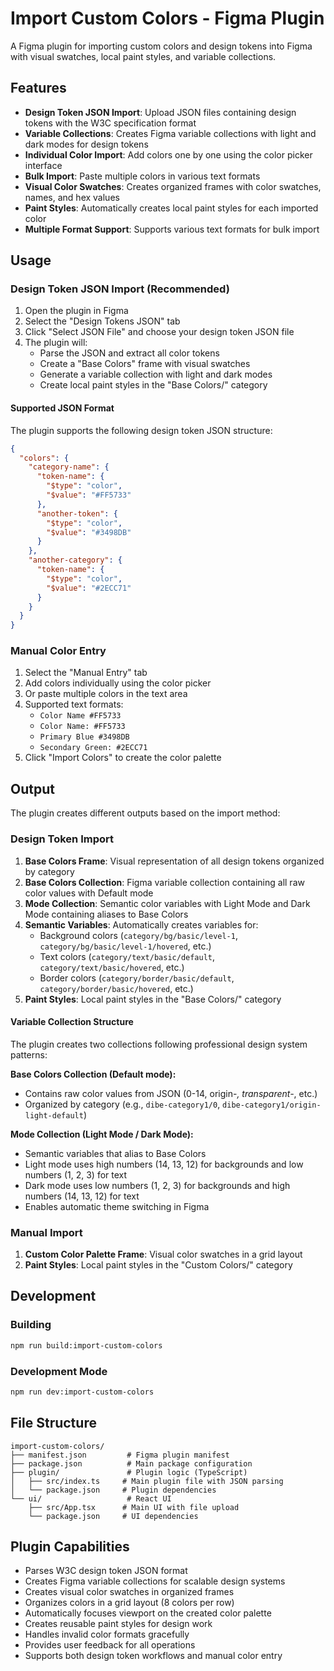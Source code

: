 # Import Custom Colors - Figma Plugin

A Figma plugin for importing custom colors and design tokens into Figma with visual swatches, local paint styles, and variable collections.

## Features

- **Design Token JSON Import**: Upload JSON files containing design tokens with the W3C specification format
- **Variable Collections**: Creates Figma variable collections with light and dark modes for design tokens
- **Individual Color Import**: Add colors one by one using the color picker interface
- **Bulk Import**: Paste multiple colors in various text formats
- **Visual Color Swatches**: Creates organized frames with color swatches, names, and hex values
- **Paint Styles**: Automatically creates local paint styles for each imported color
- **Multiple Format Support**: Supports various text formats for bulk import

## Usage

### Design Token JSON Import (Recommended)
1. Open the plugin in Figma
2. Select the "Design Tokens JSON" tab
3. Click "Select JSON File" and choose your design token JSON file
4. The plugin will:
   - Parse the JSON and extract all color tokens
   - Create a "Base Colors" frame with visual swatches
   - Generate a variable collection with light and dark modes
   - Create local paint styles in the "Base Colors/" category

#### Supported JSON Format
The plugin supports the following design token JSON structure:
```json
{
  "colors": {
    "category-name": {
      "token-name": {
        "$type": "color",
        "$value": "#FF5733"
      },
      "another-token": {
        "$type": "color",
        "$value": "#3498DB"
      }
    },
    "another-category": {
      "token-name": {
        "$type": "color",
        "$value": "#2ECC71"
      }
    }
  }
}
```

### Manual Color Entry
1. Select the "Manual Entry" tab
2. Add colors individually using the color picker
3. Or paste multiple colors in the text area
4. Supported text formats:
   - `Color Name #FF5733`
   - `Color Name: #FF5733`
   - `Primary Blue #3498DB`
   - `Secondary Green: #2ECC71`
5. Click "Import Colors" to create the color palette

## Output

The plugin creates different outputs based on the import method:

### Design Token Import
1. **Base Colors Frame**: Visual representation of all design tokens organized by category
2. **Base Colors Collection**: Figma variable collection containing all raw color values with Default mode
3. **Mode Collection**: Semantic color variables with Light Mode and Dark Mode containing aliases to Base Colors
4. **Semantic Variables**: Automatically creates variables for:
   - Background colors (`category/bg/basic/level-1`, `category/bg/basic/level-1/hovered`, etc.)
   - Text colors (`category/text/basic/default`, `category/text/basic/hovered`, etc.) 
   - Border colors (`category/border/basic/default`, `category/border/basic/hovered`, etc.)
5. **Paint Styles**: Local paint styles in the "Base Colors/" category

#### Variable Collection Structure
The plugin creates two collections following professional design system patterns:

**Base Colors Collection (Default mode):**
- Contains raw color values from JSON (0-14, origin-*, transparent-*, etc.)
- Organized by category (e.g., `dibe-category1/0`, `dibe-category1/origin-light-default`)

**Mode Collection (Light Mode / Dark Mode):**
- Semantic variables that alias to Base Colors
- Light mode uses high numbers (14, 13, 12) for backgrounds and low numbers (1, 2, 3) for text
- Dark mode uses low numbers (1, 2, 3) for backgrounds and high numbers (14, 13, 12) for text
- Enables automatic theme switching in Figma

### Manual Import
1. **Custom Color Palette Frame**: Visual color swatches in a grid layout
2. **Paint Styles**: Local paint styles in the "Custom Colors/" category

## Development

### Building
```bash
npm run build:import-custom-colors
```

### Development Mode
```bash
npm run dev:import-custom-colors
```

## File Structure

```
import-custom-colors/
├── manifest.json         # Figma plugin manifest
├── package.json          # Main package configuration
├── plugin/               # Plugin logic (TypeScript)
│   ├── src/index.ts     # Main plugin file with JSON parsing
│   └── package.json     # Plugin dependencies
└── ui/                   # React UI
    ├── src/App.tsx      # Main UI with file upload
    └── package.json     # UI dependencies
```

## Plugin Capabilities

- Parses W3C design token JSON format
- Creates Figma variable collections for scalable design systems
- Creates visual color swatches in organized frames
- Organizes colors in a grid layout (8 colors per row)
- Automatically focuses viewport on the created color palette
- Creates reusable paint styles for design work
- Handles invalid color formats gracefully
- Provides user feedback for all operations
- Supports both design token workflows and manual color entry